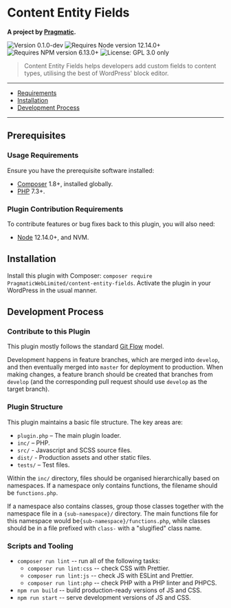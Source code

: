 # Content Entity Fields

__A project by [Pragmatic](https://pragmatic.agency).__

<p>
  <img alt="Version 0.1.0-dev" src="https://img.shields.io/badge/version-0.1.0--dev-blue.svg?cacheSeconds=86400" />
  <img alt="Requires Node version 12.14.0+" src="https://img.shields.io/badge/node-12.14.0-blue.svg" />
  <img alt="Requires NPM version 6.13.0+" src="https://img.shields.io/badge/npm-6.13.0-blue.svg" />
  <img alt="License: GPL 3.0 only" src="https://img.shields.io/badge/License-GPL--3.0--only-yellow.svg" />
</p>

> Content Entity Fields helps developers add custom fields to content types, utilising the best of WordPress' block editor.

---

* [Requirements](#requirements)
* [Installation](#installation)
* [Development Process](#development-process)

---

## Prerequisites
### Usage Requirements
Ensure you have the prerequisite software installed:

* [Composer](https://getcomposer.org/) 1.8+, installed globally.
* [PHP](https://php.net/) 7.3+.

### Plugin Contribution Requirements
To contribute features or bug fixes back to this plugin, you will also need:

* [Node](https://nodejs.org/) 12.14.0+, and NVM.


## Installation
Install this plugin with Composer: `composer require PragmaticWebLimited/content-entity-fields`. Activate the plugin in your WordPress in the usual manner.


## Development Process
### Contribute to this Plugin

This plugin mostly follows the standard [Git Flow](http://jeffkreeftmeijer.com/2010/why-arent-you-using-git-flow/) model.

Development happens in feature branches, which are merged into `develop`, and then eventually merged into `master` for deployment to production. When making changes, a feature branch should be created that branches from `develop` (and the corresponding pull request should use `develop` as the target branch).

### Plugin Structure
This plugin maintains a basic file structure. The key areas are:

* `plugin.php` – The main plugin loader.
* `inc/` – PHP.
* `src/` - Javascript and SCSS source files.
* `dist/` - Production assets and other static files.
* `tests/` – Test files.

Within the `inc/` directory, files should be organised hierarchically based on namespaces. If a namespace only contains functions, the filename should be `functions.php`.

If a namespace also contains classes, group those classes together with the namespace file in a `{sub-namespace}/` directory. The main functions file for this namespace would be`{sub-namespace}/functions.php`, while classes should be in a file prefixed with `class-` with a "slugified" class name.

### Scripts and Tooling
 * `composer run lint` -- run all of the following tasks:
	* `composer run lint:css` -- check CSS with Prettier.
	* `composer run lint:js` -- check JS with ESLint and Prettier.
	* `composer run lint:php` -- check PHP with a PHP linter and PHPCS.
 * `npm run build` -- build production-ready versions of JS and CSS.
 * `npm run start` -- serve development versions of JS and CSS.
